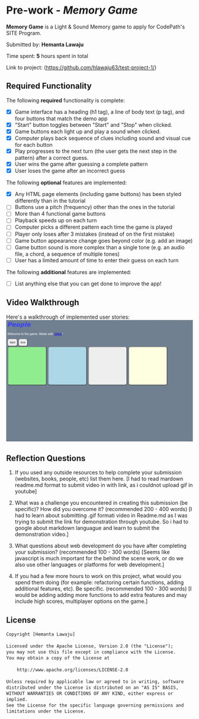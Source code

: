 # Pre-work - *Memory Game*

**Memory Game** is a Light & Sound Memory game to apply for CodePath's SITE Program. 

Submitted by: **Hemanta Lawaju**

Time spent: **5** hours spent in total

Link to project: (https://github.com/hlawaju63/test-project-1/)

## Required Functionality

The following **required** functionality is complete:

* [x] Game interface has a heading (h1 tag), a line of body text (p tag), and four buttons that match the demo app
* [x] "Start" button toggles between "Start" and "Stop" when clicked. 
* [x] Game buttons each light up and play a sound when clicked. 
* [x] Computer plays back sequence of clues including sound and visual cue for each button
* [x] Play progresses to the next turn (the user gets the next step in the pattern) after a correct guess. 
* [x] User wins the game after guessing a complete pattern
* [x] User loses the game after an incorrect guess

The following **optional** features are implemented:

* [x] Any HTML page elements (including game buttons) has been styled differently than in the tutorial
* [ ] Buttons use a pitch (frequency) other than the ones in the tutorial
* [ ] More than 4 functional game buttons
* [ ] Playback speeds up on each turn
* [ ] Computer picks a different pattern each time the game is played
* [ ] Player only loses after 3 mistakes (instead of on the first mistake)
* [ ] Game button appearance change goes beyond color (e.g. add an image)
* [ ] Game button sound is more complex than a single tone (e.g. an audio file, a chord, a sequence of multiple tones)
* [ ] User has a limited amount of time to enter their guess on each turn

The following **additional** features are implemented:

- [ ] List anything else that you can get done to improve the app!

## Video Walkthrough

Here's a walkthrough of implemented user stories:
![](WebGame.gif)


## Reflection Questions
1. If you used any outside resources to help complete your submission (websites, books, people, etc) list them here. 
[I had to read mardown readme.md format to submit video in with link, as i couldnot upload gif in youtube]

2. What was a challenge you encountered in creating this submission (be specific)? How did you overcome it? (recommended 200 - 400 words) 
[I had to learn about submitting .gif formati video in Readme.md as I was trying to submit the link for demonstration through youtube. So 
i had to google about markdown languague and learn to submit the demonstration video.]

3. What questions about web development do you have after completing your submission? (recommended 100 - 300 words) 
[Seems like javascript is much important for the behind the scene work,  or do we also use other languages or platforms for web development.]

4. If you had a few more hours to work on this project, what would you spend them doing (for example: refactoring certain functions, adding additional features, etc). Be specific. (recommended 100 - 300 words) 
[I would be adding adding more functions to add extra features and may include high scores, multiplayer options on the game.]



## License

    Copyright [Hemanta Lawaju]

    Licensed under the Apache License, Version 2.0 (the "License");
    you may not use this file except in compliance with the License.
    You may obtain a copy of the License at

        http://www.apache.org/licenses/LICENSE-2.0

    Unless required by applicable law or agreed to in writing, software
    distributed under the License is distributed on an "AS IS" BASIS,
    WITHOUT WARRANTIES OR CONDITIONS OF ANY KIND, either express or implied.
    See the License for the specific language governing permissions and
    limitations under the License.
